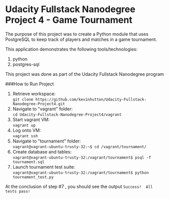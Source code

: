 # Udacity Fullstack Nanodegree Project 4 - Game Tournament

The purpose of this project was to create a Python module that uses  PostgreSQL to keep track of players and matches in a game tournament.

This application demonstrates the following tools/technologies:

  1. python
  2. postgres-sql
 
This project was done as part of the Udacity Fullstack Nanodegree program

###How to Run Project

1. Retrieve workspace: <br> ``` git clone https://github.com/kevinhutton/Udacity-Fullstack-Nanodegree-Project4.git ```
2. Navigate to "vagrant" folder: <br> ``` cd Udacity-Fullstack-Nanodegree-Project4/vagrant ```
3. Start vagrant VM: <br> ``` vagrant up ```
4. Log onto VM: <br> ``` vagrant ssh ```
5. Navigate to "tournament" folder: <br> ``` vagrant@vagrant-ubuntu-trusty-32:~$ cd /vagrant/tournament/ ```
6. Create database and tables: <br> ``` vagrant@vagrant-ubuntu-trusty-32:/vagrant/tournament$ psql -f tournament.sql ```
7. Launch tournament test suite: <br> ``` vagrant@vagrant-ubuntu-trusty-32:/vagrant/tournament$ python tournament_test.py ```


At the conclusion of step #7 , you should see the output ```Success!  All tests pass!```

